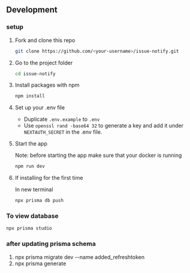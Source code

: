 ## Development

### setup

1. Fork and clone this repo

   ```sh
   git clone https://github.com/<your-username>/issue-notify.git
   ```

1. Go to the project folder

   ```sh
   cd issue-notify
   ```

1. Install packages with npm

   ```sh
   npm install
   ```

1. Set up your .env file

   - Duplicate `.env.example` to `.env`
   - Use `openssl rand -base64 32` to generate a key and add it under `NEXTAUTH_SECRET` in the .env file.

1. Start the app

   Note: before starting the app make sure that your docker is running

   ```sh
   npm run dev
   ```

1. If installing for the first time

   In new terminal

   ```sh
   npx prisma db push
   ```

### To view database

```sh
npx prisma studio
```

### after updating prisma schema

1. npx prisma migrate dev --name added_refreshtoken
2. npx prisma generate
